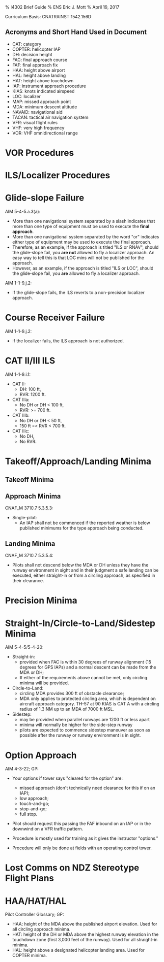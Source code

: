 % I4302 Brief Guide
% ENS Eric J. Mott
% April 19, 2017

Curriculum Basis: CNATRAINST 1542.156D

Acronyms and Short Hand Used in Document
----------------------------------------

- CAT: category
- COPTER: helicopter IAP
- DH: decision height
- FAC: final approach course
- FAF: final approach fix
- HAA: height above airport
- HAL: height above landing
- HAT: height above touchdown
- IAP: instrument approach procedure
- KIAS: knots indicated airspeed
- LOC: localizer
- MAP: missed approach point
- MDA: minimum descent altitude
- NAVAID: navigational aid
- TACAN: tactical air navigation system
- VFR: visual flight rules
- VHF: very high frequency
- VOR: VHF omnidirectional range

VOR Procedures
==============

ILS/Localizer Procedures
========================

Glide-slope Failure
===================

AIM 5-4-5.a.3(a):

- More than one navigational system separated by a slash indicates that more
  than one type of equipment must be used to execute the **final approach**.
- More than one navigational system separated by the word "or" indicates either
  type of equipment may be used to execute the final approach.
- Therefore, as an example, if the approach is titled "ILS or RNAV", should the
  glide-slope fail, you **are not** allowed to fly a localizer approach. An easy
  way to tell this is that LOC mins will not be published for the approach.
- However, as an example, if the approach is titled "ILS or LOC", should the
  glide-slope fail, you **are** allowed to fly a localizer approach.

AIM 1-1-9.j.2:

- If the glide-slope fails, the ILS reverts to a non-precision localizer
  approach.

Course Receiver Failure
=======================

AIM 1-1-9.j.2:

- If the localizer fails, the ILS approach is not authorized.

CAT II/III ILS
==============

AIM 1-1-9.i.1:

- CAT II:
  - DH: 100 ft,
  - RVR: 1200 ft.
- CAT IIIa:
  - No DH or DH < 100 ft,
  - RVR: >= 700 ft.
- CAT IIIb:
  - No DH or DH < 50 ft,
  - 150 ft =< RVR < 700 ft.
- CAT IIIc:
  - No DH,
  - No RVR.


Takeoff/Approach/Landing Minima
===============================

Takeoff Minima
--------------

Approach Minima
---------------

CNAF_M 3710.7 5.3.5.3:

- Single-pilot:
  - An IAP shall not be commenced if the reported weather is below published
    minimums for the type approach being conducted.

Landing Minima
--------------

CNAF_M 3710.7 5.3.5.4:

- Pilots shall not descend below the MDA or DH unless they have the runway
  environment in sight and in their judgment a safe landing can be executed,
  either straight-in or from a circling approach, as specified in their
  clearance.

Precision Minima
================

Straight-In/Circle-to-Land/Sidestep Minima
==========================================

AIM 5-4-5/5-4-20:

- Straight-in:
  - provided when FAC is within 30 degrees of runway alignment (15 degrees for
    GPS IAPs) and a normal descent can be made from the MDA or DH;
  - If either of the requirements above cannot be met, only circling minima will
    be provided.
- Circle-to-Land:
  - circling MDA provides 300 ft of obstacle clearance;
  - MDA only applies to protected circling area, which is dependent on aircraft
    approach category. TH-57 at 90 KIAS is CAT A with a circling radius of 1.3
    NM up to an MDA of 7000 ft MSL.
- Sidestep:
  - may be provided when parallel runways are 1200 ft or less apart
  - minima will normally be higher for the side-step runway
  - pilots are expected to commence sidestep maneuver as soon as possible after
    the runway or runway environment is in sight.

Option Approach
===============

AIM 4-3-22; GP:

- Your options if tower says "cleared for the option" are:
  - missed approach (don't technically need clearance for this if on an IAP);
  - low approach;
  - touch-and-go;
  - stop-and-go;
  - full stop.

- Pilot should request this passing the FAF inbound on an IAP or in the downwind
  on a VFR traffic pattern.
- Procedure is mostly used for training as it gives the instructor "options."
- Procedure will only be done at fields with an operating control tower.

Lost Comms on NDZ Stereotype Flight Plans
=========================================

HAA/HAT/HAL
===========

Pilot Controller Glossary; GP:

- HAA: height of the MDA above the published airport elevation. Used for all
  circling approach minima.
- HAT: height of the DH or MDA above the highest runway elevation in the
  touchdown zone (first 3,000 feet of the runway). Used for all straight-in
  minima.
- HAL: height above a designated helicopter landing area. Used for COPTER
  minima.
